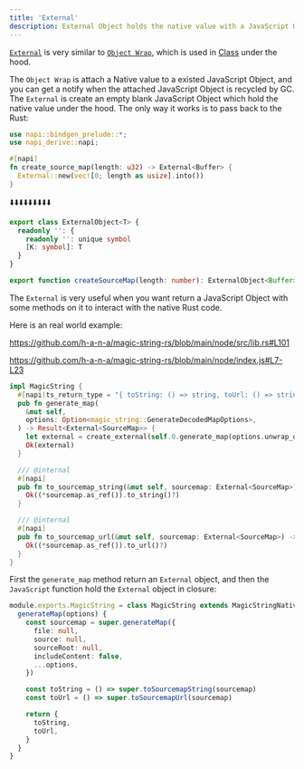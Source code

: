 ```yaml
---
title: 'External'
description: External Object holds the native value with a JavaScript Object.
---
```


[`External`](https://nodejs.org/api/n-api.html#napi_create_external) is very similar to [`Object Wrap`](https://nodejs.org/api/n-api.html#object-wrap), which is used in [Class](./class) under the hood.

The `Object Wrap` is attach a Native value to a existed JavaScript Object, and you can get a notify when the attached JavaScript Object is recycled by GC. The `External` is create an empty blank JavaScript Object which hold the native value under the hood. The only way it works is to pass back to the Rust:

```rust title=lib.rs
use napi::bindgen_prelude::*;
use napi_derive::napi;

#[napi]
fn create_source_map(length: u32) -> External<Buffer> {
  External::new(vec![0; length as usize].into())
}
```

⬇️⬇️⬇️⬇️⬇️⬇️⬇️⬇️⬇️

```ts title=index.d.ts
export class ExternalObject<T> {
  readonly '': {
    readonly '': unique symbol
    [K: symbol]: T
  }
}

export function createSourceMap(length: number): ExternalObject<Buffer>
```

The `External` is very useful when you want return a JavaScript Object with some methods on it to interact with the native Rust code.

Here is an real world example:

https://github.com/h-a-n-a/magic-string-rs/blob/main/node/src/lib.rs#L101

https://github.com/h-a-n-a/magic-string-rs/blob/main/node/index.js#L7-L23

```rust title=lib.rs
impl MagicString {
  #[napi(ts_return_type = "{ toString: () => string, toUrl: () => string }")]
  pub fn generate_map(
    &mut self,
    options: Option<magic_string::GenerateDecodedMapOptions>,
  ) -> Result<External<SourceMap>> {
    let external = create_external(self.0.generate_map(options.unwrap_or_default())?);
    Ok(external)
  }

  /// @internal
  #[napi]
  pub fn to_sourcemap_string(&mut self, sourcemap: External<SourceMap>) -> Result<String> {
    Ok((*sourcemap.as_ref()).to_string()?)
  }

  /// @internal
  #[napi]
  pub fn to_sourcemap_url(&mut self, sourcemap: External<SourceMap>) -> Result<String> {
    Ok((*sourcemap.as_ref()).to_url()?)
  }
}
```

First the `generate_map` method return an `External` object, and then the `JavaScript` function hold the `External` object in closure:

```ts title=index.js
module.exports.MagicString = class MagicString extends MagicStringNative {
  generateMap(options) {
    const sourcemap = super.generateMap({
      file: null,
      source: null,
      sourceRoot: null,
      includeContent: false,
      ...options,
    })

    const toString = () => super.toSourcemapString(sourcemap)
    const toUrl = () => super.toSourcemapUrl(sourcemap)

    return {
      toString,
      toUrl,
    }
  }
}
```

